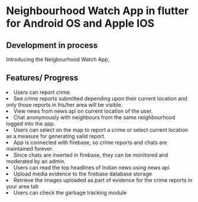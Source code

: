 # Neighbourhood Watch App in flutter for Android OS and Apple IOS

## Development in process

Introducing the Neigbourhood Watch App,

## Features/ Progress

<li> Users can report crime. </li>
<li> See crime reports submitted depending upon their current location and only those reports in his/her area will be visible. </li>
<li> View news from news api on current location of the user. </li>
<li> Chat anonymously with neighbours from the same neighbourhood logged into the app. </li>
<li> Users can select on the map to report a crime or select current location as a measure for generating valid report. </li>
<li> App is connected with firebase, so crime reports and chats are maintained forever. </li>
<li> Since chats are inserted in firebase, they can be monitored and moderated by an admin. </li>
<li> Users can read the top headlines of Indian news using news api</li>
<li> Upload media evidence to the firebase database storage</li>
<li> Retrieve the images uploaded as part of evidence for the crime reports in your area tab</li>
<li> Users can check the garbage tracking module</li>
